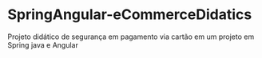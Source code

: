 # SpringAngular-eCommerceDidatics
Projeto didático de segurança em pagamento via cartão em um projeto em Spring java e Angular
